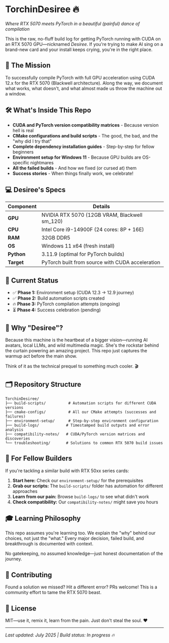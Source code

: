 # TorchinDesiree 🔥

*Where RTX 5070 meets PyTorch in a beautiful (painful) dance of compilation*

This is the raw, no-fluff build log for getting PyTorch running with CUDA on an RTX 5070 GPU—nicknamed *Desiree*. If you're trying to make AI sing on a brand-new card and your install keeps crying, you're in the right place.

## 🎯 The Mission

To successfully compile PyTorch with full GPU acceleration using CUDA 12.x for the RTX 5070 (Blackwell architecture). Along the way, we document what works, what doesn't, and what almost made us throw the machine out a window.

## 🛠️ What's Inside This Repo

- **CUDA and PyTorch version compatibility matrices** - Because version hell is real
- **CMake configurations and build scripts** - The good, the bad, and the "why did I try that"
- **Complete dependency installation guides** - Step-by-step for fellow beginners  
- **Environment setup for Windows 11** - Because GPU builds are OS-specific nightmares
- **All the failed builds** - And how we fixed (or cursed at) them
- **Success stories** - When things finally work, we celebrate!

## 💻 Desiree's Specs

| Component | Details |
|-----------|---------|
| **GPU** | NVIDIA RTX 5070 (12GB VRAM, Blackwell sm_120) |
| **CPU** | Intel Core i9-14900F (24 cores: 8P + 16E) |
| **RAM** | 32GB DDR5 |
| **OS** | Windows 11 x64 (fresh install) |
| **Python** | 3.11.9 (optimal for PyTorch builds) |
| **Target** | PyTorch built from source with CUDA acceleration |

## 🚀 Current Status

- ✅ **Phase 1:** Environment setup (CUDA 12.3 → 12.9 journey)
- ✅ **Phase 2:** Build automation scripts created  
- 🔥 **Phase 3:** PyTorch compilation attempts (ongoing)
- ⏳ **Phase 4:** Success celebration (pending)

## 🤘 Why "Desiree"?

Because this machine is the heartbeat of a bigger vision—running AI avatars, local LLMs, and wild multimedia magic. She's the rockstar behind the curtain powering an amazing project. This repo just captures the warmup act before the main show.

Think of it as the technical prequel to something much cooler. 🎬

## 🗂️ Repository Structure

```
TorchinDesiree/
├── build-scripts/          # Automation scripts for different CUDA versions
├── cmake-configs/          # All our CMake attempts (successes and failures)
├── environment-setup/      # Step-by-step environment configuration
├── build-logs/            # Timestamped build outputs and error analysis
├── compatibility-notes/   # CUDA/PyTorch version matrices and discoveries
└── troubleshooting/       # Solutions to common RTX 5070 build issues
```

## 🔧 For Fellow Builders

If you're tackling a similar build with RTX 50xx series cards:

1. **Start here:** Check our `environment-setup/` for the prerequisites
2. **Grab our scripts:** The `build-scripts/` folder has automation for different approaches
3. **Learn from our pain:** Browse `build-logs/` to see what didn't work
4. **Check compatibility:** Our `compatibility-notes/` might save you hours

## 🎓 Learning Philosophy

This repo assumes you're learning too. We explain the "why" behind our choices, not just the "what." Every major decision, failed build, and breakthrough is documented with context.

No gatekeeping, no assumed knowledge—just honest documentation of the journey.

## 🤝 Contributing

Found a solution we missed? Hit a different error? PRs welcome! This is a community effort to tame the RTX 5070 beast.

## 📜 License

MIT—use it, remix it, learn from the pain. Just don't steal the soul. ❤️

---

*Last updated: July 2025 | Build status: In progress 🔥*
